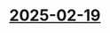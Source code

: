 # [2025-02-19](https://s3.amazonaws.com/writecomments.com/transcripts/fbee25871fc8e8efd964f78fea70fe1b.csv)
